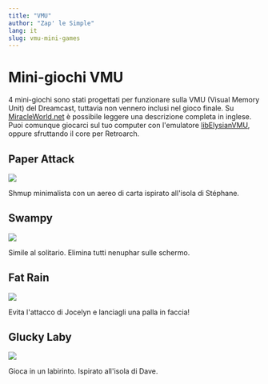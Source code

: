```yaml
---
title: "VMU"
author: "Zap' le Simple"
lang: it
slug: vmu-mini-games
---
```


# Mini-giochi VMU

4 mini-giochi sono stati progettati per funzionare sulla VMU (Visual Memory Unit) del Dreamcast, tuttavia non vennero inclusi nel gioco finale. Su [MiracleWorld.net](http://www.miracleworld.net/segavm/) è possibile leggere una descrizione completa in inglese. Puoi comunque giocarci sul tuo computer con l'emulatore [libElysianVMU](https://github.com/gyrovorbis/libevmu), oppure sfruttando il core per Retroarch.

## Paper Attack

![](/images/Evil-Twin-VMU-Paper-Attack.png)

Shmup minimalista con un aereo di carta ispirato all'isola di Stéphane.

## Swampy

![](/images/Evil-Twin-VMU-Swampy.png)

Simile al solitario. Elimina tutti nenuphar sulle schermo.

## Fat Rain

![](/images/Evil-Twin-VMU-Fat-Rain.png)

Evita l'attacco di Jocelyn e lanciagli una palla in faccia!

## Glucky Laby

![](/images/Evil-Twin-VMU-Glucky-Laby.png)

Gioca in un labirinto. Ispirato all'isola di Dave.